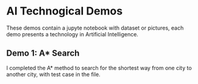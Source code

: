 # AI Technogical Demos
These demos contain a jupyte notebook with dataset or pictures, each demo presents a technology in Artificial Intelligence.

## Demo 1: A* Search
I completed the A* method to search for the shortest way from one city to another city, with test case in the file.
